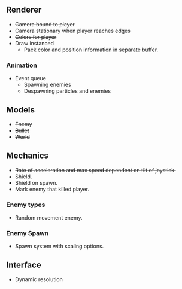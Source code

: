 ## Renderer
* ~~Camera bound to player~~
* Camera stationary when player reaches edges
* ~~Colors for player~~
* Draw instanced 
    * Pack color and position information in separate buffer.

### Animation
* Event queue
    * Spawning enemies
    * Despawning particles and enemies

## Models
* ~~Enemy~~
* ~~Bullet~~
* ~~World~~

## Mechanics
* ~~Rate of acceleration and max speed dependent on tilt of joystick.~~
* Shield.
* Shield on spawn.
* Mark enemy that killed player.

### Enemy types
* Random movement enemy.

### Enemy Spawn
* Spawn system with scaling options.

## Interface
* Dynamic resolution
